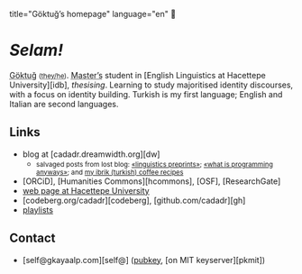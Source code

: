 title="Göktuğ’s homepage"
language="en"

# _Selam!_

<abbr title="/gœk.'tuˑ/">Göktuğ</abbr>
<small>(<abbr title="English pronouns.">they/he</abbr>)</small>.
<abbr title="second cycle, 'yüksek lisans' in Turkish">Master’s</abbr>
student in [English Linguistics at Hacettepe University][idb],
*thesising*.  Learning to study majoritised identity discourses, with
a focus on identity building. Turkish is my first language; English and
Italian are second languages.

## Links

* blog at [cadadr.dreamwidth.org][dw]
  * <small>salvaged posts from lost blog: [«linguistics preprints»](./lingpreprints.html);
    [«what is programming anyways»](./what_is_prog.html); and [my ibrik (turkish)
    coffee recipes](./turkish-coffee.html)</small>
* [ORCiD], [Humanities Commons][hcommons], [OSF], [ResearchGate]
* [web page at Hacettepe University](https://yunus.hacettepe.edu.tr/~goktug.kayaalp/)
* [codeberg.org/cadadr][codeberg], [github.com/cadadr][gh]
* [playlists](./playlists.html)

## Contact

* [self\@gkayaalp.com][self\@] ([pubkey](./pubkey.asc), [on MIT keyserver][pkmit])

